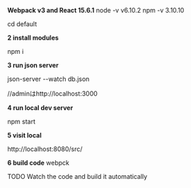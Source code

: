 **Webpack v3 and React 15.6.1**
node -v
v6.10.2
npm -v
3.10.10

cd default

**2 install modules**

npm i

**3 run json server**

json-server --watch db.json 

//adminはhttp://localhost:3000

**4 run local dev server**

npm start 

**5 visit local**

http://localhost:8080/src/

**6 build code**
webpck


TODO
Watch the code and build it automatically